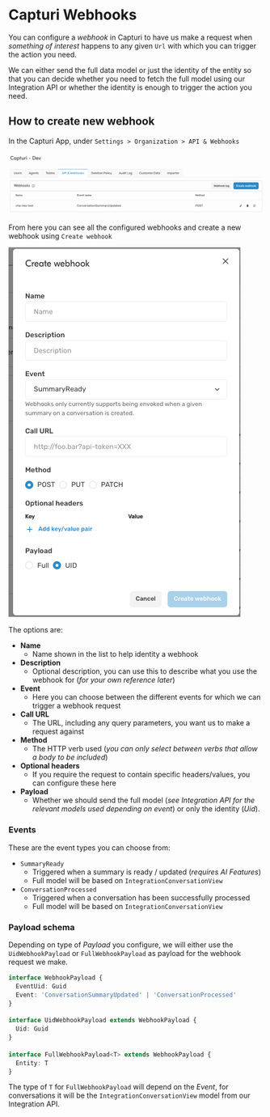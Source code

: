 # Capturi Webhooks



You can configure a _webhook_ in Capturi to have us make a request when _something of interest_ happens to any given `Url` with which you can trigger the action you need.

We can either send the full data model or just the identity of the entity so that you can decide whether you need to fetch the full model using our Integration API or whether the identity is enough to trigger the action you need.



## How to create new webhook

In the Capturi App, under `Settings > Organization > API & Webhooks`

![image-20240221131331815](README.assets/image-20240221131331815.png)

From here you can see all the configured webhooks and create a new webhook using `Create webhook`

![image-20240221131441723](README.assets/image-20240221131441723.png)

The options are:

- **Name**
  - Name shown in the list to help identity a webhook
- **Description**
  - Optional description, you can use this to describe what you use the webhook for (_for your own reference later_)
- **Event**
  - Here you can choose between the different events for which we can trigger a webhook request
- **Call URL**
  - The URL, including any query parameters, you want us to make a request against
- **Method**
  - The HTTP verb used (_you can only select between verbs that allow a body to be included_)
- **Optional headers**
  - If you require the request to contain specific headers/values, you can configure these here
- **Payload**
  - Whether we should send the full model (_see Integration API for the relevant models used depending on event_) or only the identity (_Uid_).



### Events

These are the event types you can choose from:

- `SummaryReady`
  - Triggered when a summary is ready / updated (_requires AI Features_)
  - Full model will be based on `IntegrationConversationView`
- `ConversationProcessed`
  - Triggered when a conversation has been successfully processed
  - Full model will be based on `IntegrationConversationView`



### Payload schema

Depending on type of _Payload_ you configure, we will either use the `UidWebhookPayload` or `FullWebhookPayload` as payload for the webhook request we make.

```ts
interface WebhookPayload {
  EventUid: Guid
  Event: 'ConversationSummaryUpdated' | 'ConversationProcessed'
}

interface UidWebhookPayload extends WebhookPayload {
  Uid: Guid
}

interface FullWebhookPayload<T> extends WebhookPayload {
  Entity: T
}
```

The type of `T` for `FullWebhookPayload` will depend on the _Event_, for conversations it will be the `IntegrationConversationView` model from our Integration API.